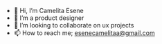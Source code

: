 - 👋 Hi, I’m Camelita Esene
- 👀 I’m a  product designer
- 💞️ I’m looking to collaborate on ux projects
- 📫 How to reach me; esenecamelitaa@gmail.com

<!---
camelita/camelita is a ✨ special ✨ repository because its `README.md` (this file) appears on your GitHub profile.
You can click the Preview link to take a look at your changes.
--->
